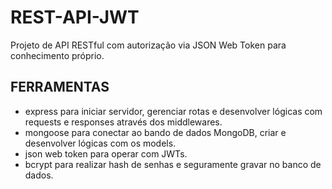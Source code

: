 # REST-API-JWT
Projeto de API RESTful com autorização via JSON Web Token para conhecimento próprio.

## FERRAMENTAS
- express para iniciar servidor, gerenciar rotas e desenvolver lógicas com requests e responses através dos middlewares.
- mongoose para conectar ao bando de dados MongoDB, criar e desenvolver lógicas com os models.
- json web token para operar com JWTs.
- bcrypt para realizar hash de senhas e seguramente gravar no banco de dados.